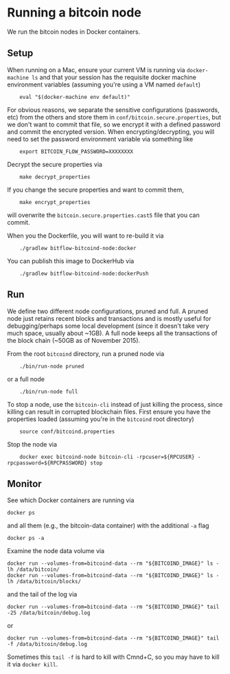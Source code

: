 # Running a bitcoin node

We run the bitcoin nodes in Docker containers.

## Setup

When running on a Mac, ensure your current VM is running via `docker-machine ls` and that your session has the requisite docker machine environment variables (assuming you're using a VM named `default`)

        eval "$(docker-machine env default)"

For obvious reasons, we separate the sensitive configurations (passwords, etc) from the others and store them in `conf/bitcoin.secure.properties`, but we don't want to commit that file, so we encrypt it with a defined password and commit the encrypted version. When encrypting/decrypting, you will need to set the password environment variable via something like

        export BITCOIN_FLOW_PASSWORD=XXXXXXXX

Decrypt the secure properties via

        make decrypt_properties

If you change the secure properties and want to commit them,

        make encrypt_properties

will overwrite the `bitcoin.secure.properties.cast5` file that you can commit.

When you the Dockerfile, you will want to re-build it via

        ./gradlew bitflow-bitcoind-node:docker

You can publish this image to DockerHub via 

        ./gradlew bitflow-bitcoind-node:dockerPush

## Run

We define two different node configurations, pruned and full. A pruned node just retains recent blocks and transactions and is mostly useful for debugging/perhaps some local development (since it doesn't take very much space, usually about ~1GB). A full node keeps all the transactions of the block chain (~50GB as of November 2015).

From the root `bitcoind` directory, run a pruned node via 

        ./bin/run-node pruned

or a full node

        ./bin/run-node full

To stop a node, use the `bitcoin-cli` instead of just killing the process, since killing can result in corrupted blockchain files. First ensure you have the properties loaded (assuming you're in the `bitcoind` root directory)

        source conf/bitcoind.properties

Stop the node via

        docker exec bitcoind-node bitcoin-cli -rpcuser=${RPCUSER} -rpcpassword=${RPCPASSWORD} stop

## Monitor

See which Docker containers are running via 
    
    docker ps

and all them (e.g., the bitcoin-data container) with the additional `-a` flag

    docker ps -a

Examine the node data volume via 

    docker run --volumes-from=bitcoind-data --rm "${BITCOIND_IMAGE}" ls -lh /data/bitcoin/
    docker run --volumes-from=bitcoind-data --rm "${BITCOIND_IMAGE}" ls -lh /data/bitcoin/blocks/

and the tail of the log via

    docker run --volumes-from=bitcoind-data --rm "${BITCOIND_IMAGE}" tail -25 /data/bitcoin/debug.log

or
    
    docker run --volumes-from=bitcoind-data --rm "${BITCOIND_IMAGE}" tail -f /data/bitcoin/debug.log

Sometimes this `tail -f` is hard to kill with Cmnd+C, so you may have to kill it via `docker kill`.



